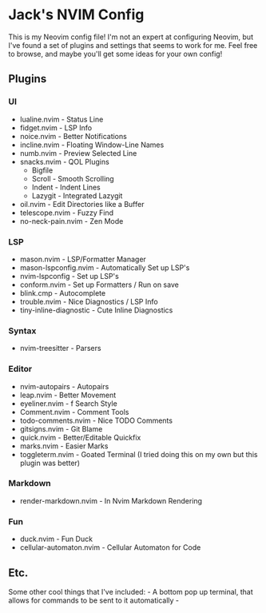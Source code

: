 # Jack's NVIM Config
 
This is my Neovim config file! I'm not an expert at configuring Neovim, but I've
found a set of plugins and settings that seems to work for me. Feel free to
browse, and maybe you'll get some ideas for your own config!

## Plugins

### UI

* lualine.nvim - Status Line
* fidget.nvim - LSP Info
* noice.nvim - Better Notifications
* incline.nvim - Floating Window-Line Names
* numb.nvim - Preview Selected Line
* snacks.nvim - QOL Plugins
    * Bigfile
    * Scroll - Smooth Scrolling
    * Indent - Indent Lines
    * Lazygit - Integrated Lazygit
* oil.nvim - Edit Directories like a Buffer
* telescope.nvim - Fuzzy Find
* no-neck-pain.nvim - Zen Mode

### LSP

* mason.nvim - LSP/Formatter Manager
* mason-lspconfig.nvim - Automatically Set up LSP's
* nvim-lspconfig - Set up LSP's
* conform.nvim - Set up Formatters / Run on save
* blink.cmp - Autocomplete
* trouble.nvim - Nice Diagnostics / LSP Info
* tiny-inline-diagnostic - Cute Inline Diagnostics

### Syntax

* nvim-treesitter - Parsers

### Editor

* nvim-autopairs - Autopairs
* leap.nvim - Better Movement
* eyeliner.nvim - f Search Style
* Comment.nvim - Comment Tools
* todo-comments.nvim - Nice TODO Comments
* gitsigns.nvim - Git Blame
* quick.nvim - Better/Editable Quickfix
* marks.nvim - Easier Marks
* toggleterm.nvim - Goated Terminal (I tried doing this on my own but this plugin was better)

### Markdown
 
* render-markdown.nvim - In Nvim Markdown Rendering

### Fun

* duck.nvim - Fun Duck
* cellular-automaton.nvim - Cellular Automaton for Code

## Etc.

Some other cool things that I've included:
    - A bottom pop up terminal, that allows for commands to be sent to it automatically
    -
